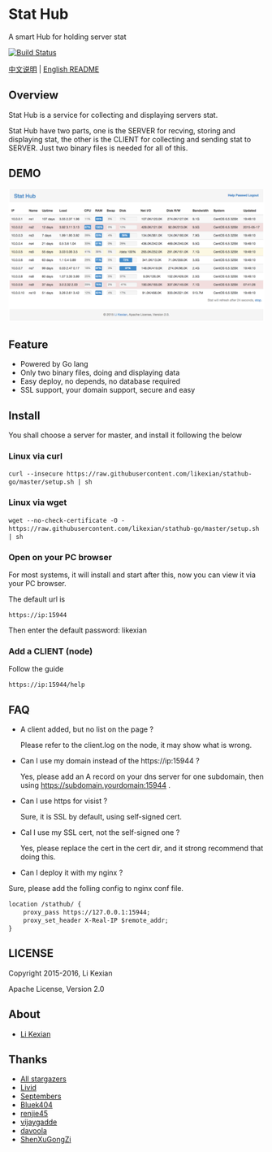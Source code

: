 # Stat Hub

A smart Hub for holding server stat

[![Build Status](https://secure.travis-ci.org/likexian/stathub-go.png)](https://secure.travis-ci.org/likexian/stathub-go)

[中文说明](README-ZH.md) | [English README](README.md)

## Overview

Stat Hub is a service for collecting and displaying servers stat.

Stat Hub have two parts, one is the SERVER for recving, storing and displaying stat, the other is the CLIENT for collecting and sending stat to SERVER. Just two binary files is needed for all of this.

## DEMO

![demo](demo.png)

## Feature

- Powered by Go lang
- Only two binary files, doing and displaying data
- Easy deploy, no depends, no database required
- SSL support, your domain support, secure and easy

## Install

You shall choose a server for master, and install it following the below

### Linux via curl

    curl --insecure https://raw.githubusercontent.com/likexian/stathub-go/master/setup.sh | sh

### Linux via wget

    wget --no-check-certificate -O - https://raw.githubusercontent.com/likexian/stathub-go/master/setup.sh | sh

### Open on your PC browser

For most systems, it will install and start after this, now you can view it via your PC browser.

The default url is

    https://ip:15944

Then enter the default password: likexian

### Add a CLIENT (node)

Follow the guide

    https://ip:15944/help

## FAQ

- A client added, but no list on the page ?

    Please refer to the client.log on the node, it may show what is wrong.

- Can I use my domain instead of the https://ip:15944 ?

    Yes, please add an A record on your dns server for one subdomain, then using https://subdomain.yourdomain:15944 .

- Can I use https for visist ?

    Sure, it is SSL by default, using self-signed cert.

- Cal I use my SSL cert, not the self-signed one ?

    Yes, please replace the cert in the cert dir, and it strong recommend that doing this.

- Can I deploy it with my nginx ?

Sure, please add the folling config to nginx conf file.

    location /stathub/ {
        proxy_pass https://127.0.0.1:15944;
        proxy_set_header X-Real-IP $remote_addr;
    }

## LICENSE

Copyright 2015-2016, Li Kexian

Apache License, Version 2.0

## About

- [Li Kexian](https://www.likexian.com/)

## Thanks

- [All stargazers](https://github.com/likexian/stathub-go/stargazers)
- [Livid](https://github.com/livid)
- [Septembers](https://github.com/Septembers)
- [Bluek404](https://github.com/Bluek404)
- [renjie45](https://github.com/renjie45)
- [vijaygadde](https://github.com/vijaygadde)
- [davoola](https://github.com/davoola)
- [ShenXuGongZi](https://github.com/ShenXuGongZi)
